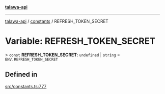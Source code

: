 [**talawa-api**](../../README.md)

***

[talawa-api](../../modules.md) / [constants](../README.md) / REFRESH\_TOKEN\_SECRET

# Variable: REFRESH\_TOKEN\_SECRET

\> `const` **REFRESH\_TOKEN\_SECRET**: `undefined` \| `string` = `ENV.REFRESH_TOKEN_SECRET`

## Defined in

[src/constants.ts:777](https://github.com/PalisadoesFoundation/talawa-api/blob/5c5b29a0ea487bda8306089fe128f43f3be29f94/src/constants.ts#L777)
